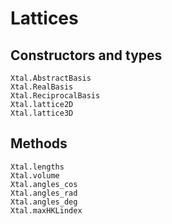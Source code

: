 # Lattices

## Constructors and types

```@docs
Xtal.AbstractBasis
Xtal.RealBasis
Xtal.ReciprocalBasis
Xtal.lattice2D
Xtal.lattice3D
```

## Methods

```@docs
Xtal.lengths
Xtal.volume
Xtal.angles_cos
Xtal.angles_rad
Xtal.angles_deg
Xtal.maxHKLindex
```